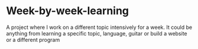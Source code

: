 # Week-by-week-learning
A project where I work on a different topic intensively for a week. It could be anything from learning a specific topic, language, guitar or build a website or a different program
